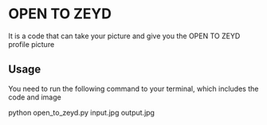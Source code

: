 # OPEN TO ZEYD

It is a code that can take your picture and give you the OPEN TO ZEYD profile picture 

## Usage
You need to run the following command to your terminal, which includes the code and image

python open_to_zeyd.py input.jpg output.jpg
